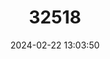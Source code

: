 ---
title: "32518"
category: "Cupressus sempervirens"
draft: false
date: 2024-02-22 13:03:50
languages:
  English: ["Italian Cypress", "Mediterranean Cypress"]
  Arabic: ["سرو"]
---